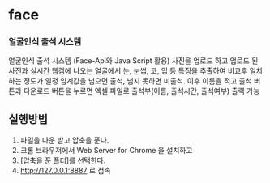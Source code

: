 # face

### 얼굴인식 출석 시스템


얼굴인식 출석 시스템 (Face-Api와 Java Script 활용) 사진을 업로드 하고 업로드 된 사진과 실시간 웹캠에 나오는 얼굴에서 눈, 눈썹, 코, 입 등 특징을 추출하여 비교후 일치 하는 정도가 일정 임계값을 넘으면 출석, 넘지 못하면 미출석. 이후 이름을 적고 출석 버튼과 다운로드 버튼을 누르면 엑셀 파일로 출석부(이름, 출석시간, 출석여부) 출력 가능


## 실행방법
1. 파일을 다운 받고 압축을 푼다.
2. 크롬 브라우저에서 Web Server for Chrome 을 설치하고
3. [압축을 푼 폴더]를 선택한다.
4. http://127.0.0.1:8887 로 접속
